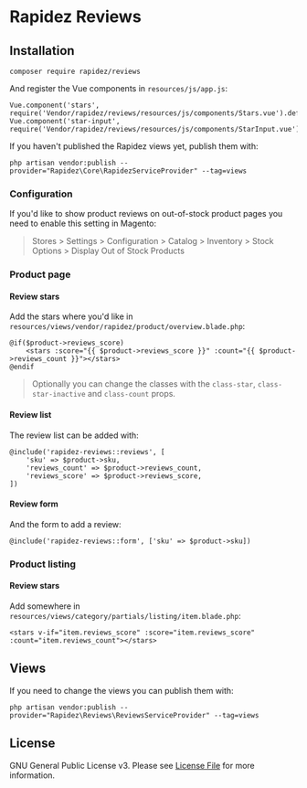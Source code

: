 # Rapidez Reviews

## Installation

```
composer require rapidez/reviews
```

And register the Vue components in `resources/js/app.js`:
```
Vue.component('stars', require('Vendor/rapidez/reviews/resources/js/components/Stars.vue').default)
Vue.component('star-input', require('Vendor/rapidez/reviews/resources/js/components/StarInput.vue').default)
```

If you haven't published the Rapidez views yet, publish them with:
```
php artisan vendor:publish --provider="Rapidez\Core\RapidezServiceProvider" --tag=views
```

### Configuration

If you'd like to show product reviews on out-of-stock product pages you need to enable this setting in Magento:

> Stores > Settings > Configuration > Catalog > Inventory > Stock Options > Display Out of Stock Products

### Product page

#### Review stars

Add the stars where you'd like in `resources/views/vendor/rapidez/product/overview.blade.php`:
```
@if($product->reviews_score)
    <stars :score="{{ $product->reviews_score }}" :count="{{ $product->reviews_count }}"></stars>
@endif
```

> Optionally you can change the classes with the `class-star`, `class-star-inactive` and `class-count` props.

#### Review list

The review list can be added with:
```
@include('rapidez-reviews::reviews', [
    'sku' => $product->sku,
    'reviews_count' => $product->reviews_count,
    'reviews_score' => $product->reviews_score,
])
```

#### Review form

And the form to add a review:
```
@include('rapidez-reviews::form', ['sku' => $product->sku])
```

### Product listing

#### Review stars

Add somewhere in `resources/views/category/partials/listing/item.blade.php`:
```
<stars v-if="item.reviews_score" :score="item.reviews_score" :count="item.reviews_count"></stars>
```

## Views

If you need to change the views you can publish them with:
```
php artisan vendor:publish --provider="Rapidez\Reviews\ReviewsServiceProvider" --tag=views
```

## License

GNU General Public License v3. Please see [License File](LICENSE) for more information.
